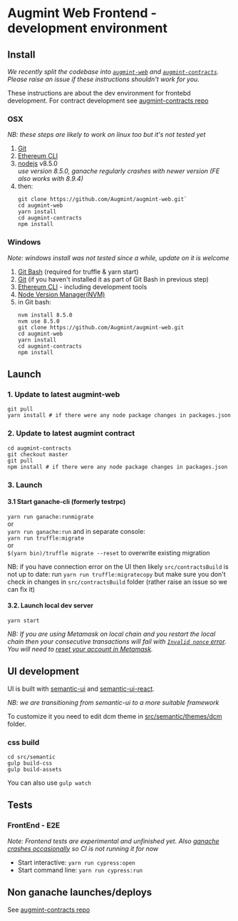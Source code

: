 # Augmint Web Frontend - development environment

## Install

_We recently split the codebase into [`augmint-web`](https://github.com/Augmint/augmint-web) and [`augmint-contracts`](https://github.com/Augmint/augmint-contracts). Please raise an issue if these instructions shouldn't work for you._

These instructions are about the dev environment for frontebd development. For contract development see [augmint-contracts repo](https://github.com/Augmint/augmint-contracts)

### OSX

_NB: these steps are likely to work on linux too but it's not tested yet_

1. [Git](https://git-scm.com/download)
1. [Ethereum CLI](https://www.ethereum.org/cli)
1. [nodejs](https://nodejs.org/en/download/) v8.5.0  
   _use version 8.5.0, ganache regularly crashes with newer version (FE also works with 8.9.4)_
1. then:
    ```
    git clone https://github.com/Augmint/augmint-web.git`
    cd augmint-web
    yarn install
    cd augmint-contracts
    npm install
    ```

### Windows

_Note: windows install was not tested since a while, update on it is welcome_

1. [Git Bash](https://git-for-windows.github.io/) (required for truffle & yarn start)
1. [Git](https://git-scm.com/download) (if you haven't installed it as part of Git Bash in previous step)
1. [Ethereum CLI](https://www.ethereum.org/cli) - including development tools
1. [Node Version Manager(NVM)](https://github.com/coreybutler/nvm-windows/releases)
1. in Git bash:
    ```
    nvm install 8.5.0
    nvm use 8.5.0
    git clone https://github.com/Augmint/augmint-web.git
    cd augmint-web
    yarn install
    cd augmint-contracts
    npm install
    ```

## Launch

### 1. Update to latest augmint-web

```
git pull
yarn install # if there were any node package changes in packages.json
```

### 2. Update to latest augmint contract

```
cd augmint-contracts
git checkout master
git pull
npm install # if there were any node package changes in packages.json
```

### 3. Launch

#### 3.1 Start ganache-cli (formerly testrpc)

`yarn run ganache:runmigrate`  
or  
`yarn run ganache:run` and in separate console:  
`yarn run truffle:migrate`  
or  
`$(yarn bin)/truffle migrate --reset` to overwrite existing migration

NB: if you have connection error on the UI then likely `src/contractsBuild` is not up to date: run `yarn run truffle:migratecopy`
but make sure you don't check in changes in `src/contractsBuild` folder (rather raise an issue so we can fix it)

#### 3.2. Launch local dev server

`yarn start`

_NB: If you are using Metamask on local chain and you restart the local chain then your consecutive transactions will fail with [`Invalid nonce` error](https://github.com/MetaMask/metamask-extension/issues/1999). You will need to [reset your account in Metamask](http://metamask.helpscoutdocs.com/article/36-resetting-an-account)._

## UI development

UI is built with [semantic-ui](https://www.semantic-ui.com) and [semantic-ui-react](https://react.semantic-ui.com).

_NB: we are transitioning from semantic-ui to a more suitable framework_

To customize it you need to edit dcm theme in [src/semantic/themes/dcm](src/semantic/themes/dcm) folder.

### css build

```
cd src/semantic
gulp build-css
gulp build-assets
```

You can also use `gulp watch`

## Tests

### FrontEnd - E2E

_Note: Frontend tests are experimental and unfinished yet. Also [ganache crashes occasionally](https://github.com/trufflesuite/ganache-cli/issues/453#issuecomment-359954713) so CI is not running it for now_

* Start interactive: `yarn run cypress:open`
* Start command line: `yarn run cypress:run`

## Non ganache launches/deploys

See [augmint-contracts repo](https://github.com/Augmint/augmint-contracts)
